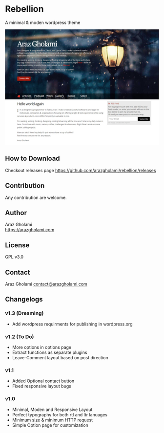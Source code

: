 # Rebellion
A minimal &amp; moden wordpress theme

![Screenshot](screenshot.png)

## How to Download
Checkout releases page https://github.com/arazgholami/rebellion/releases

## Contribution
Any contribution are welcome.

## Author
Araz Gholami  
<https://arazgholami.com>

## License
GPL v3.0

## Contact
Araz Gholami contact@arazgholami.com 

## Changelogs
### v1.3 (Dreaming)
- Add wordpress requirments for publishing in wordpress.org
### v1.2 (To Do)
- More options in options page
- Extract functions as separate plugins
- Leave-Comment layout based on post direction
### v1.1
- Added Optional contact button
- Fixed responsive layout bugs
### v1.0
- Minimal, Moden and Responsive Layout
- Perfect typography for both rtl and ltr lanuages
- Minimum size & minimum HTTP request
- Simple Option page for customization
